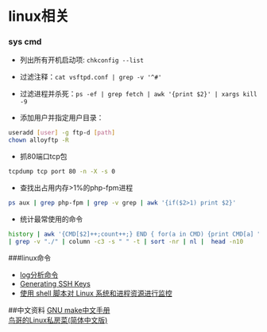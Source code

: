 linux相关
======
### sys cmd

- 列出所有开机启动项: `chkconfig --list`

- 过滤注释：`cat vsftpd.conf | grep -v '^#'`

- 过滤进程并杀死：`ps -ef | grep fetch | awk '{print $2}' | xargs kill -9`

- 添加用户并指定用户目录：
``` bash
useradd [user] -g ftp-d [path]
chown alloyftp -R
```

* 抓80端口tcp包
``` bash
tcpdump tcp port 80 -n -X -s 0
```

- 查找出占用内存>1%的php-fpm进程
``` bash
ps aux | grep php-fpm | grep -v grep | awk '{if($2>1) print $2}'
```

- 统计最常使用的命令
``` bash
history | awk '{CMD[$2]++;count++;} END { for(a in CMD) {print CMD[a] " " CMD[a]/count*100 "% " a}}' \
| grep -v "./" | column -c3 -s " " -t | sort -nr | nl |  head -n10
```

###linux命令
* [log分析命令](http://www.vaikan.com/8-linux-commands-every-developer-should-know/)
* [Generating SSH Keys](https://help.github.com/articles/generating-ssh-keys)
* [使用 shell 脚本对 Linux 系统和进程资源进行监控](http://www.ibm.com/developerworks/cn/linux/l-cn-shell-monitoring/)

##中文资料
[GNU make中文手册][1]  
[鸟哥的Linux私房菜(简体中文版)][2]  

[1]:http://www.yayu.org/book/gnu_make/index.html
[2]:http://www.ha97.com/book/vbird_linux/
